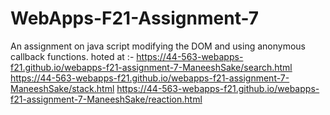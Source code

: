 # WebApps-F21-Assignment-7
An assignment on java script modifying the DOM and using anonymous callback functions.
hoted at :- https://44-563-webapps-f21.github.io/webapps-f21-assignment-7-ManeeshSake/search.html
 https://44-563-webapps-f21.github.io/webapps-f21-assignment-7-ManeeshSake/stack.html
  https://44-563-webapps-f21.github.io/webapps-f21-assignment-7-ManeeshSake/reaction.html
